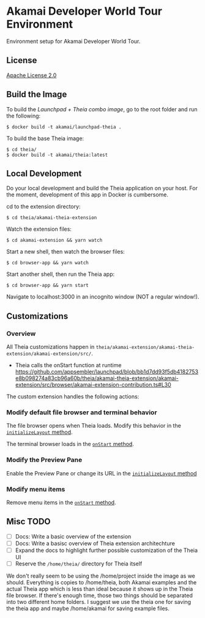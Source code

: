# Akamai Developer World Tour Environment

Environment setup for Akamai Developer World Tour.

## License

[Apache License 2.0](LICENSE) 

## Build the Image

To build the *Launchpad + Theia combo image*, go to the
root folder and run the following:

```
$ docker build -t akamai/launchpad-theia .
```

To build the base Theia image:

```
$ cd theia/ 
$ docker build -t akamai/theia:latest
```

## Local Development 

Do your local development and build the Theia application on your 
host. For the moment, development of this app in Docker is cumbersome.

cd to the extension directory:

```
$ cd theia/akamai-theia-extension 
```

Watch the extension files: 

```
$ cd akamai-extension && yarn watch 
```

Start a new shell, then watch the browser files:

```
$ cd browser-app && yarn watch 
```

Start another shell, then run the Theia app: 

```
$ cd browser-app && yarn start 
```

Navigate to localhost:3000 in an incognito window (NOT a regular window!). 

## Customizations 

### Overview 

All Theia customizations happen in `theia/akamai-extension/akamai-theia-extension/akamai-extension/src/`. 

- Theia calls the onStart function at runtime https://github.com/appsembler/launchpad/blob/bb1d7dd93f5db4182753e8b098274a83cb96a60b/theia/akamai-theia-extension/akamai-extension/src/browser/akamai-extension-contribution.ts#L30

The custom extension handles the following actions:

### Modify default file browser and terminal behavior

The file browser opens when Theia loads. Modify this 
behavior in the [`initializeLayout` method](./theia/akamai-extension/akamai-theia-extension/akamai-extension/src/akamai-extension-contribution.ts#L51-L54).

The terminal browser loads in the [`onStart` method](./theia/akamai-extension/akamai-theia-extension/akamai-extension/src/akamai-extension-contribution.ts#L32-34).

### Modify the Preview Pane

Enable the Preview Pane or change its URL in the [`initializeLayout` method](./theia/akamai-extension/akamai-theia-extension/akamai-extension/src/akamai-extension-contribution.ts#L56-57)

### Modify menu items

Remove menu items in the [`onStart` method](./theia/akamai-extension/akamai-theia-extension/akamai-extension/src/akamai-extension-contribution.ts#L32-44).

## Misc TODO

- [ ] Docs: Write a basic overview of the extension 
- [ ] Docs: Write a basisc overview of Theia extension architechture
- [ ] Expand the docs to highlight further possible customization of the Theia UI
- [ ] Reserve the `/home/theia/` directory for Theia itself 

We don't really seem to be using the /home/project inside the image
as we should. Everything is copies to /home/theia, both Akamai examples and the
actual Theia app which is less than ideal because it shows up in the Theia file
browser. If there's enough time, those two things should be separated into two
different home folders. I suggest we use the theia one for saving the theia app
and maybe /home/akamai for saving example files.
